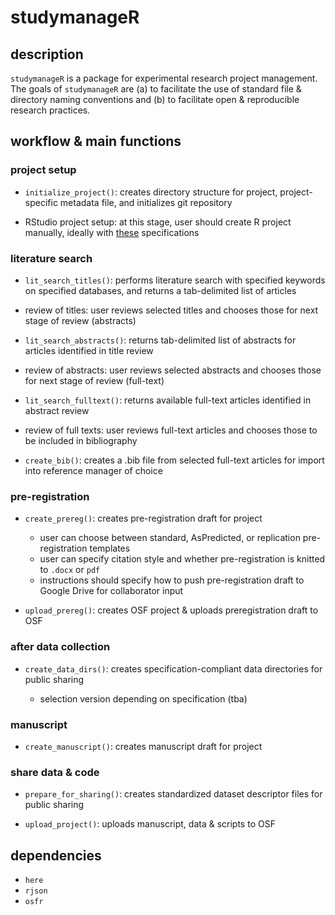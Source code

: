 # studymanageR

## description

`studymanageR` is a package for experimental research project management. The goals of `studymanageR` are (a) to facilitate the use of standard file & directory naming conventions and (b) to facilitate open & reproducible research practices.

## workflow & main functions

### project setup

- `initialize_project()`: creates directory structure for project, project-specific metadata file, and initializes git repository

- RStudio project setup: at this stage, user should create R project manually, ideally with [these](https://www.tidyverse.org/blog/2017/12/workflow-vs-script/) specifications

### literature search

- `lit_search_titles()`: performs literature search with specified keywords on specified databases, and returns a tab-delimited list of articles

- review of titles: user reviews selected titles and chooses those for next stage of review (abstracts)

- `lit_search_abstracts()`: returns tab-delimited list of abstracts for articles identified in title review

- review of abstracts: user reviews selected abstracts and chooses those for next stage of review (full-text)

- `lit_search_fulltext()`: returns available full-text articles identified in abstract review

- review of full texts: user reviews full-text articles and chooses those to be included in bibliography

- `create_bib()`: creates a .bib file from selected full-text articles for import into reference manager of choice

### pre-registration

- `create_prereg()`: creates pre-registration draft for project

  - user can choose between standard, AsPredicted, or replication pre-registration templates
  - user can specify citation style and whether pre-registration is knitted to `.docx` or `pdf`
  - instructions should specify how to push pre-registration draft to Google Drive for collaborator input

- `upload_prereg()`: creates OSF project & uploads preregistration draft to OSF

### after data collection

- `create_data_dirs()`: creates specification-compliant data directories for public sharing

  - selection version depending on specification (tba)

### manuscript

- `create_manuscript()`: creates manuscript draft for project

### share data & code

- `prepare_for_sharing()`: creates standardized dataset descriptor files for public sharing

- `upload_project()`: uploads manuscript, data & scripts to OSF

## dependencies

- `here`
- `rjson`
- `osfr`
